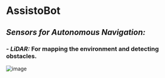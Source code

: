 # AssistoBot
## *Sensors for Autonomous Navigation:*
### - *LiDAR:* For mapping the environment and detecting obstacles.
![image](https://github.com/user-attachments/assets/40a5dcc9-117d-4e17-a24c-b5c5f997410b)


